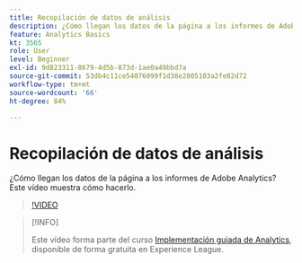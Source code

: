 ```yaml
---
title: Recopilación de datos de análisis
description: ¿Cómo llegan los datos de la página a los informes de Adobe Analytics? Este vídeo muestra cómo hacerlo.
feature: Analytics Basics
kt: 3565
role: User
level: Beginner
exl-id: 9d823311-8679-4d5b-873d-1ae0a49bbd7a
source-git-commit: 53db4c11ce54076099f1d38e2005103a2fe82d72
workflow-type: tm+mt
source-wordcount: '66'
ht-degree: 84%

---
```


# Recopilación de datos de análisis

¿Cómo llegan los datos de la página a los informes de Adobe Analytics? Este vídeo muestra cómo hacerlo.

>[!VIDEO](https://video.tv.adobe.com/v/28768/?quality=12&learn=on)

>[!INFO]
>
> Este vídeo forma parte del curso [Implementación guiada de Analytics](https://experienceleague.adobe.com/?recommended=Analytics-D-1-2019.1), disponible de forma gratuita en Experience League.
